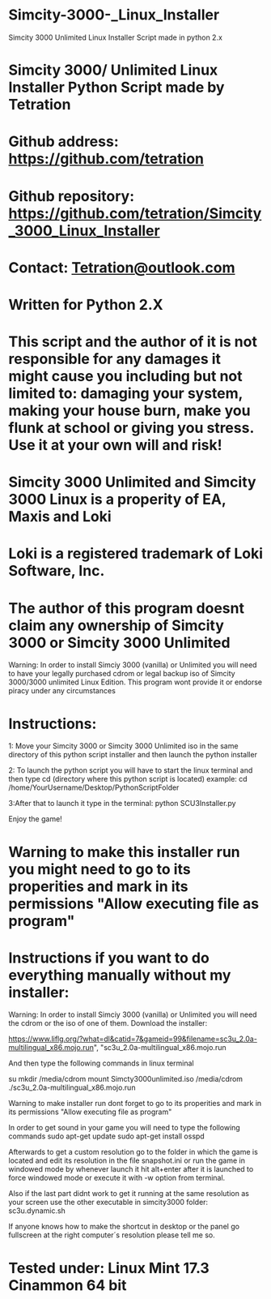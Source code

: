 # Simcity-3000-_Linux_Installer
Simcity 3000 Unlimited Linux Installer Script made in python 2.x

# Simcity 3000/ Unlimited Linux Installer Python Script made by Tetration


# Github address: https://github.com/tetration


# Github repository: https://github.com/tetration/Simcity_3000_Linux_Installer


# Contact: Tetration@outlook.com
# Written for Python 2.X


# This script and the author of it is not responsible for any damages it might cause you including but not limited to: damaging your system, making your house burn, make you flunk at school or giving you stress. Use it at your own will and risk!

# Simcity 3000 Unlimited and Simcity 3000 Linux is a properity of EA, Maxis and Loki 
# Loki is a registered trademark of Loki Software, Inc.
# The author of this program doesnt claim any ownership of Simcity 3000 or Simcity 3000 Unlimited


Warning: In order to install Simciy 3000 (vanilla) or Unlimited you will need to have your legally purchased cdrom or legal backup iso of Simcity 3000/3000 unlimited Linux Edition. This program wont provide it or endorse piracy under any circumstances


# Instructions:

1: Move your Simcity 3000 or Simcity 3000 Unlimited iso in the same directory of this python script installer and then launch the python installer

2: To launch the python script you will have to start the linux terminal and then type cd (directory where this python script is located) example: cd /home/YourUsername/Desktop/PythonScriptFolder 

3:After that to launch it type in the terminal: python SCU3Installer.py

Enjoy the game!


# Warning to make this installer run you might need to go to its properities and mark in its permissions "Allow executing file as program"




# Instructions if you want to do everything manually without my installer:

Warning: In order to install Simciy 3000 (vanilla) or Unlimited you will need the cdrom or the iso of one of them.
Download the installer:

https://www.liflg.org/?what=dl&catid=7&gameid=99&filename=sc3u_2.0a-multilingual_x86.mojo.run", "sc3u_2.0a-multilingual_x86.mojo.run


And then type the following commands in linux terminal

su 
mkdir /media/cdrom 
mount Simcty3000unlimited.iso /media/cdrom
./sc3u_2.0a-multilingual_x86.mojo.run


Warning to make installer run dont forget to go to its properities and mark in its permissions "Allow executing file as program"

In order to get sound in your game you will need to type the following commands
sudo apt-get update
sudo apt-get install osspd




Afterwards to get a custom resolution go to the folder in which the game is located and edit its resolution in the file snapshot.ini or run the game in windowed mode by whenever launch it hit alt+enter after it is launched to force windowed mode or execute it with -w option from terminal.

Also if the last part didnt work to get it running at the same resolution as your screen use the other executable in simcity3000 folder: sc3u.dynamic.sh

If anyone knows how to make the shortcut in desktop or the panel go fullscreen at the right computer´s resolution please tell me so.



# Tested under: Linux Mint 17.3 Cinammon 64 bit
